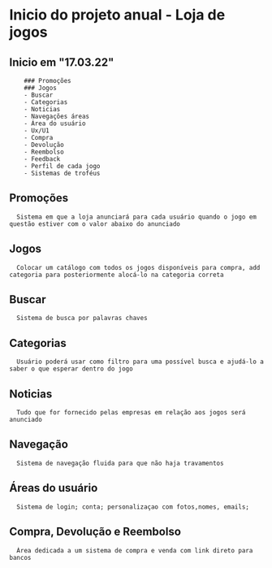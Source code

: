# Inicio do projeto anual - Loja de jogos 

   ## Inicio em "17.03.22" 
        ### Promoções 
        ### Jogos 
        - Buscar 
        - Categorias
        - Noticias 
        - Navegações áreas 
        - Área do usuário 
        - Ux/U1 
        - Compra
        - Devolução 
        - Reembolso 
        - Feedback 
        - Perfil de cada jogo 
        - Sistemas de troféus

   ## Promoções 
      Sistema em que a loja anunciará para cada usuário quando o jogo em questão estiver com o valor abaixo do anunciado 
   ## Jogos
      Colocar um catálogo com todos os jogos disponíveis para compra, add categoria para posteriormente alocá-lo na categoria correta
   ## Buscar 
      Sistema de busca por palavras chaves 
   ## Categorias 
      Usuário poderá usar como filtro para uma possível busca e ajudá-lo a saber o que esperar dentro do jogo
   ## Noticias 
      Tudo que for fornecido pelas empresas em relação aos jogos será anunciado 
   ## Navegação 
      Sistema de navegação fluida para que não haja travamentos 
   ## Áreas do usuário 
      Sistema de login; conta; personalizaçao com fotos,nomes, emails; 
   ## Compra, Devolução e Reembolso 
      Área dedicada a um sistema de compra e venda com link direto para bancos 
   